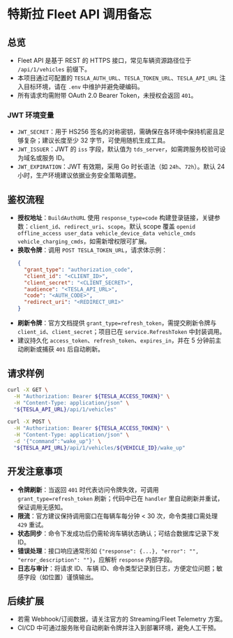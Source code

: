 # 特斯拉 Fleet API 调用备忘

## 总览
- Fleet API 是基于 REST 的 HTTPS 接口，常见车辆资源路径位于 `/api/1/vehicles` 前缀下。
- 本项目通过可配置的 `TESLA_AUTH_URL`、`TESLA_TOKEN_URL`、`TESLA_API_URL` 注入目标环境，请在 `.env` 中维护并避免硬编码。
- 所有请求均需附带 OAuth 2.0 Bearer Token，未授权会返回 `401`。

### JWT 环境变量
- `JWT_SECRET`：用于 HS256 签名的对称密钥，需确保在各环境中保持机密且足够复杂；建议长度至少 32 字节，可使用随机生成工具。
- `JWT_ISSUER`：JWT 的 `iss` 字段，默认值为 `tds_server`，如需跨服务校验可设为域名或服务 ID。
- `JWT_EXPIRATION`：JWT 有效期，采用 Go 时长语法（如 `24h`、`72h`）。默认 24 小时，生产环境建议依据业务安全策略调整。

## 鉴权流程
- **授权地址**：`BuildAuthURL` 使用 `response_type=code` 构建登录链接，关键参数：`client_id`、`redirect_uri`、`scope`。默认 scope 覆盖 `openid offline_access user_data vehicle_device_data vehicle_cmds vehicle_charging_cmds`，如需新增权限可扩展。
- **换取令牌**：调用 `POST TESLA_TOKEN_URL`，请求体示例：
  ```json
  {
    "grant_type": "authorization_code",
    "client_id": "<CLIENT_ID>",
    "client_secret": "<CLIENT_SECRET>",
    "audience": "<TESLA_API_URL>",
    "code": "<AUTH_CODE>",
    "redirect_uri": "<REDIRECT_URI>"
  }
  ```
- **刷新令牌**：官方文档提供 `grant_type=refresh_token`，需提交刷新令牌与 `client_id`、`client_secret`；项目已在 `service.RefreshToken` 中封装调用。
- 建议持久化 `access_token`、`refresh_token`、`expires_in`，并在 5 分钟前主动刷新或捕获 `401` 后自动刷新。

## 请求样例
```bash
curl -X GET \
  -H "Authorization: Bearer ${TESLA_ACCESS_TOKEN}" \
  -H "Content-Type: application/json" \
  "${TESLA_API_URL}/api/1/vehicles"
```
```bash
curl -X POST \
  -H "Authorization: Bearer ${TESLA_ACCESS_TOKEN}" \
  -H "Content-Type: application/json" \
  -d '{"command":"wake_up"}' \
  "${TESLA_API_URL}/api/1/vehicles/${VEHICLE_ID}/wake_up"
```

## 开发注意事项
- **令牌刷新**：当返回 `401` 时代表访问令牌失效，可调用 `grant_type=refresh_token` 刷新；代码中已在 `handler` 里自动刷新并重试，保证调用无感知。
- **限流**：官方建议保持调用窗口在每辆车每分钟 < 30 次，命令类接口需处理 `429` 重试。
- **状态同步**：命令下发成功后仍需轮询车辆状态确认；可结合数据库记录下发 ID。
- **错误处理**：接口响应通常形如 `{"response": {...}, "error": "", "error_description": ""}`，应解析 `response` 内部字段。
- **日志与审计**：将请求 ID、车辆 ID、命令类型记录到日志，方便定位问题；敏感字段（如位置）谨慎输出。

## 后续扩展
- 若需 Webhook/订阅数据，请关注官方的 Streaming/Fleet Telemetry 方案。
- CI/CD 中可通过服务账号自动刷新令牌并注入到部署环境，避免人工干预。
